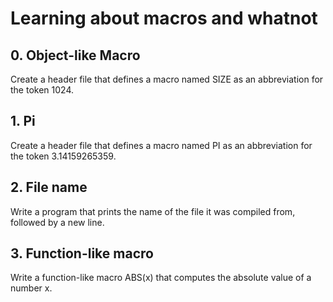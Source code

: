 # Learning about macros and whatnot
## 0. Object-like Macro 
Create a header file that defines a macro named SIZE as an abbreviation for the token 1024.
## 1. Pi
Create a header file that defines a macro named PI as an abbreviation for the token 3.14159265359.
## 2. File name
Write a program that prints the name of the file it was compiled from, followed by a new line.
## 3. Function-like macro
Write a function-like macro ABS(x) that computes the absolute value of a number x.
